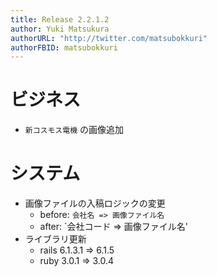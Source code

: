 ```yaml
---
title: Release 2.2.1.2
author: Yuki Matsukura
authorURL: "http://twitter.com/matsubokkuri"
authorFBID: matsubokkuri
---
```


# ビジネス

- `新コスモス電機` の画像追加


# システム

- 画像ファイルの入稿ロジックの変更
  - before: `会社名 => 画像ファイル名`
  - after: `会社コード => 画像ファイル名'
- ライブラリ更新
  - rails 6.1.3.1 => 6.1.5
  - ruby 3.0.1 => 3.0.4

